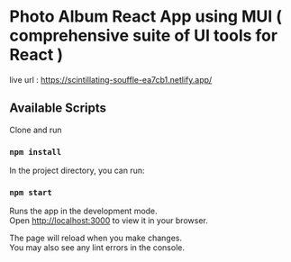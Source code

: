 # Photo Album React App using MUI ( comprehensive suite of UI tools for React )

live url : https://scintillating-souffle-ea7cb1.netlify.app/

## Available Scripts

Clone and run

### `npm install`

In the project directory, you can run:

### `npm start`

Runs the app in the development mode.\
Open [http://localhost:3000](http://localhost:3000) to view it in your browser.

The page will reload when you make changes.\
You may also see any lint errors in the console.